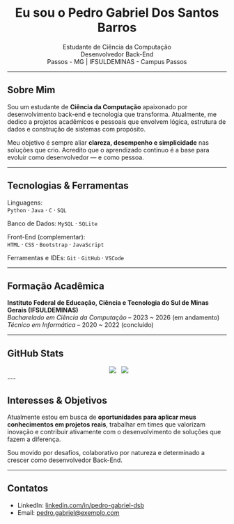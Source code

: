 
<h1 align="center">Eu sou o Pedro Gabriel Dos Santos Barros</h1>

<p align="center">
   Estudante de Ciência da Computação <br>
   Desenvolvedor Back-End <br>
   Passos - MG | IFSULDEMINAS - Campus Passos
</p>

---

##  Sobre Mim

Sou um estudante de **Ciência da Computação** apaixonado por desenvolvimento back-end e tecnologia que transforma. Atualmente, me dedico a projetos acadêmicos e pessoais que envolvem lógica, estrutura de dados e construção de sistemas com propósito.

Meu objetivo é sempre aliar **clareza, desempenho e simplicidade** nas soluções que crio. Acredito que o aprendizado contínuo é a base para evoluir como desenvolvedor — e como pessoa.

---

##  Tecnologias & Ferramentas

 Linguagens:  
`Python` · `Java` · `C` · `SQL`

 Banco de Dados: 
`MySQL` · `SQLite`

 Front-End (complementar):  
`HTML` · `CSS` · `Bootstrap` · `JavaScript`

Ferramentas e IDEs: 
`Git` · `GitHub` · `VSCode`

---

##  Formação Acadêmica

**Instituto Federal de Educação, Ciência e Tecnologia do Sul de Minas Gerais (IFSULDEMINAS)**  
 *Bacharelado em Ciência da Computação* – 2023 ~ 2026 (em andamento)  
 *Técnico em Informática* – 2020 ~ 2022 (concluído)

---

## GitHub Stats
<div align="center">
  <img src="https://github-readme-stats.vercel.app/api?username=Gabrieltbernardes&show_icons=true&theme=radical&hide_border=true&rank_icon=github" />
  <img src="https://github-readme-stats.vercel.app/api/top-langs/?username=Gabrieltbernardes&layout=compact&theme=radical&hide_border=true" />
</div>
---

## Interesses & Objetivos

Atualmente estou em busca de **oportunidades para aplicar meus conhecimentos em projetos reais**, trabalhar em times que valorizam inovação e contribuir ativamente com o desenvolvimento de soluções que fazem a diferença.

Sou movido por desafios, colaborativo por natureza e determinado a crescer como desenvolvedor Back-End.

---

##  Contatos

- LinkedIn: [linkedin.com/in/pedro-gabriel-dsb](https://www.linkedin.com/in/pedro-gabriel-dsb/)
- Email: pedro.gabriel@exemplo.com
